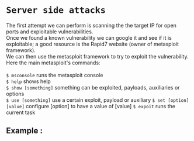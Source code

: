 # `Server side attacks`

The first attempt we can perform is scanning the the target IP for open ports and exploitable vulnerabilities.<br>
Once we found a known vulnerability we can google it and see if it is exploitable; a good resource is the Rapid7 website (owner of metasploit framework).<br>
We can then use the metasploit framework to try to exploit the vulnerability.<br>
Here the main metasploit's commands:<br><br>
```$ msconsole``` runs the metasploit console<br>
```$ help``` shows help<br>
```$ show [something]``` something can be exploited, payloads, auxiliaries or options<br>
```$ use [something]``` use a certain exploit, payload or auxiliary
```$ set [option][value]``` configure [option] to have a value of [value]
```$ expoit``` runs the current task<br>

## Example :
